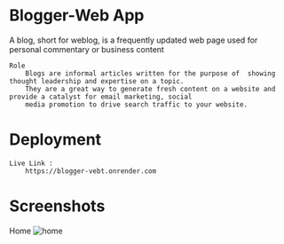 
# Blogger-Web App

A blog, short for weblog, is a frequently updated web page used for personal commentary or business content
    
    Role
        Blogs are informal articles written for the purpose of  showing thought leadership and expertise on a topic. 
        They are a great way to generate fresh content on a website and provide a catalyst for email marketing, social 
        media promotion to drive search traffic to your website.

# Deployment
    Live Link :
        https://blogger-vebt.onrender.com


# Screenshots
Home
![home](https://github.com/sushantskb/Blogging_Website/assets/91365425/f0139854-bdb2-4f18-bc6d-af196d3b25b7)


